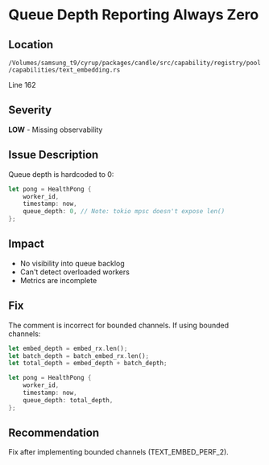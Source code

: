 # Queue Depth Reporting Always Zero

## Location
`/Volumes/samsung_t9/cyrup/packages/candle/src/capability/registry/pool/capabilities/text_embedding.rs`

Line 162

## Severity
**LOW** - Missing observability

## Issue Description

Queue depth is hardcoded to 0:

```rust
let pong = HealthPong {
    worker_id,
    timestamp: now,
    queue_depth: 0, // Note: tokio mpsc doesn't expose len()
};
```

## Impact

- No visibility into queue backlog
- Can't detect overloaded workers
- Metrics are incomplete

## Fix

The comment is incorrect for bounded channels. If using bounded channels:

```rust
let embed_depth = embed_rx.len();
let batch_depth = batch_embed_rx.len();
let total_depth = embed_depth + batch_depth;

let pong = HealthPong {
    worker_id,
    timestamp: now,
    queue_depth: total_depth,
};
```

## Recommendation

Fix after implementing bounded channels (TEXT_EMBED_PERF_2).

